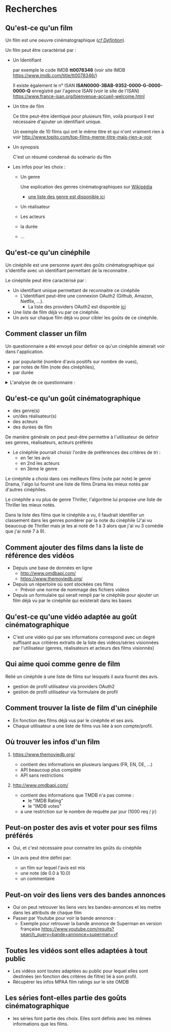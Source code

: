 # Recherches

## Qu'est-ce qu'un film

Un film est une oeuvre cinématographique ([*cf Défintion*](https://www.cnrtl.fr/definition/film)).

Un film peut être caractérisé par :

- Un Identifiant
  
  par exemple le code IMDB **tt0078346** (voir site IMDB <https://www.imdb.com/title/tt0078346/>)
  
  Il existe également le n° ISAN **ISAN0000-3BAB-9352-0000-G-0000-0000-Q** enregistré par l'agence ISAN (voir le site de l'ISAN) <https://www.france-isan.org/bienvenue-accueil-welcome.html>

- Un titre de film

  Ce titre peut-être identique pour plusieurs film, voilà pourquoi il est nécessaire d'ajouter un identifiant unique.

  Un exemple de 10 films qui ont le même titre et qui n'ont vraiment rien à voir <http://www.topito.com/top-films-meme-titre-mais-rien-a-voir>

- Un synopsis

  C'est un résumé condensé du scénario du film

- Les infos pour les choix :
  - Un genre

    Une explication des genres cinématographiques sur [Wikipédia](https://fr.wikipedia.org/wiki/Genre_cin%C3%A9matographique#Les_genres_par_cat%C3%A9gories)

    - [une liste des genre est disponible ici](documentation/genre_list.md)

  - Un réalisateur
  - Les acteurs
  - la durée
  - ...

## Qu'est-ce qu'un cinéphile

Un cinéphile est une personne ayant des goûts cinématographique qui s'identifie avec un identifiant permettant de la reconnaitre .

Le cinéphile peut être caractérisé par :

- Un identifiant unique permettant de reconnaitre ce cinéphile
  - L'identifiant peut-être une connexion OAuth2 (Github, Amazon, Netflix, ...).
    - La liste des providers OAuth2 est disponble [ici](https://en.wikipedia.org/wiki/List_of_OAuth_providers)
- Une liste de film déjà vu par ce cinéphile.
- Un avis sur chaque film déjà vu pour cibler les goûts de ce cinéphile.

## Comment classer un film

Un questionnnaire a été envoyé pour définir ce qu'un cinéphile aimerait voir dans l'application.

- par popularité (nombre d'avis positifs sur nombre de vues),
- par notes de film (note des cinéphiles),
- par durée

<details>
  <summary>L'analyse de ce questionnaire :</summary>
  A la question :
  <ul>
    <li>
      Pour choisir un film, quelle importance accordez vous aux critères suivants ?
      (Classez par ordre d'importance les critères suivants) :<br>
      L'histoire, Le genre, Le réalisateur, Les acteurs, La durée, Les avis<br>
      Sur 14 réponses :
      <ul>
        <li>
          <strong>l'histoire</strong> a été choisie en 1er critère pour 6 personnes, 4 l'ont choisie en 2nd choix et 4 autres en 3ème choix
        </li>
        <li>
          <strong>le genre</strong> a été choisi en 1er par 4 personnes, 3 l'ont choisi en 2nd choix, 3 en 3ème choix, 3 en 4ème choix et 1 personne en 5ème choix
        </li>
        <li>
          <strong>les avis</strong> ont été choisis en 1er par 1 personne, en 2nd choix par 3 personnes, en 3ème par 4 personnes en 4ème par 2 personnes, en 5ème choix par 2 personnes et en dernier par 2 autres personnes
        </li>
        <li>
          <strong>Les acteurs</strong> ont été choisis en 1er par 1 personne, en 2nd choix par 2 personnes, en 3ème par 1 personnes en 4ème par 4 personnes, et en 5ème choix par 5 personnes
        </li>
        <li>
          <strong>le réalisateur</strong> a été choisi en 1er par 2 personnes, en 4ème choix par 4 personnes, en 5ème choix par 4 personnes et en dernier par 4 autres personnes
        </li>
        <li>
          <strong>la durée</strong> a été choisi en 1er choix par 2 personnes en 2nd choix par 1 personne, en 3ème choix par 1 personne, en 4ème chois par 2 personnes et en dernier choix par 8 personnes
        </li>
      </ul>
    </li>
    <li>
        Avez-vous d'autres critères de choix ?<br>
        Les réponses ont été :
        <ul>
          <li>"Adaptation d'un livre ou d'une histoire réelle"</li>
          <li>"Selon le choix de la personne avec qui j'y vais"</li>
          <li>"Le lieu de diffusion"</li>
          <li>"langue"</li>
        </ul>
    </li>
    <li>
      Comment souhaiteriez-vous qu'une liste de film soit affichée ?<br>
      Sur 14 personnes :
      <ul>
        <li>64.3% souhaite par ordre alphabétique</li>
        <li>50% par note avis des sites spécialisés</li>
        <li>42.9% à égalité par réalisateur, acteurs, année de sortie, note de cinéphile</li>
        <li>35.7% par nombre de vues</li>
        <li>14.3% par durée</li>
      </ul>
    </li>
    <li>
      Quelle(s) fonctionnalités voudriez-vous voir dans une application Films & Séries ?<br>
      Les réponses ont été :
      <ul>
        <li>"Le streaming de mes films et séries préférées"</li>
        <li>"Des propositions aléatoires régulièrement renouvelées en fonction des films que j'apprécie"</li>
        <li>"Savoir si un film fait partie d'une saga (Star Wars, Indiana Jones...)"</li>
        <li>"qu'elle me donne les films qui vont commencer près de chez moi dans l'heure"</li>
        <li>"Proposition de liste de films personnalisés"</li>
        <li>"Recommandations de films/séries aimés par les gens qui aiment les mêmes films/séries que moi."</li>
        <li>"Pouvoir lire un résumé de l’histoire"</li>
      </ul>
    </li>
  </ul>
</details>

## Qu'est-ce qu'un goût cinématographique

- des genre(s)
- un/des réalisateur(s)
- des acteurs
- des durées de film

De manière générale on peut peut-être permettre à l'utilisateur de définir ses genres, réalisateurs, acteurs préférés

- Le cinéphile pourrait choisir l'ordre de préférences des critères de tri :
  - en 1er les avis
  - en 2nd les acteurs
  - en 3ème le genre

Le cinéphile a choisi dans ces meilleurs films (vote par note) le genre Drama, l'algo lui fournit une liste de films Drama les mieux notés par d'autres cinéphiles.

Le cinéphile a vu plus de genre Thriller, l'algoritme lui propose une liste de Thriller les mieux notés.

Dans la liste des films que le cinéphile a vu, il faudrait identifier un classement dans les genres pondérer par la note du cinéphile (J'ai vu beaucoup de Thriller mais je les ai noté de 1 à 3 alors que j'ai vu 3 comédie que j'ai noté 7 à 9).

## Comment ajouter des films dans la liste de référence des vidéos

- Depuis une base de données en ligne
  - <http://www.omdbapi.com/>
  - <https://www.themoviedb.org/>
- Depuis un répertoire où sont stockées ces films
  - Prévoir une norme de nommage des fichiers vidéos
- Depuis un formulaire qui serait rempli par le cinéphile pour ajouter un film déjà vu par le cinéphile qui existerait dans les bases

## Qu'est-ce qu'une vidéo adaptée au goût cinématographique

- C'est une vidéo qui par ses informations correspond avec un degré suffisant aux critières extraits de la liste des vidéos/séries visionnées par l'utilisateur (genres, réalisateurs et acteurs des films visionnés)

## Qui aime quoi comme genre de film

Relié un cinéphile à une liste de films sur lesquels il aura fournit des avis.

- gestion de profil utilisateur via providers OAuth2
- gestion de profil utilisateur via formulaire de profil

## Comment trouver la liste de film d'un cinéphile

- En fonction des films déjà vus par le cinéphile et ses avis.
- Chaque utilisateur a une liste de films vus liée à son compte/profil.

## Où trouver les infos d'un film

1. https://www.themoviedb.org/
  
   - contient des informations en plusieurs langues (FR, EN, DE, ...)
   - API beaucoup plus complète
   - API sans restrictions

1. http://www.omdbapi.com/ 

   - contient des informations que TMDB n'a pas comme :
     - le "IMDB Rating"
     - le "IMDB votes"
   - a une restriction sur le nombre de requête par jour (1000 req / jr)

## Peut-on poster des avis et voter pour ses films préférés

- Oui, et c'est nécessaire pour connaitre les goûts du cinéphile

- Un avis peut être défini par:
  - un film sur lequel l'avis est mis
  - une note (de 0.0 à 10.0)
  - un commentaire

## Peut-on voir des liens vers des bandes annonces

- Oui on peut retrouver les liens vers les bandes-annonces et les mettre dans les attributs de chaque film
- Passer par Youtube pour voir la bande annonce :
  - Exemple pour retrouver la bande annonce de Superman en version française <https://www.youtube.com/results?search_query=bande+annonce+superman+vf>

## Toutes les vidéos sont elles adaptées à tout public

- Les vidéos sont toutes adaptées au public pour lequel elles sont destinées (en fonction des critères de filtre) lié à son profil.
- Récupérer les infos MPAA film ratings sur le site OMDB

## Les séries font-elles partie des goûts cinématographique

- les séries font partie des choix. Elles sont définis avec les mêmes informations que les films.
